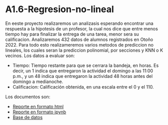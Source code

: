 # A1.6-Regresion-no-lineal

En eeste proyecto realizaremos un analizasis esperando encontrar una respuesta a la hipotesis de un profesor, la cual nos dice que entre menos tiempo hay para finalizar la entrega de una tarea, menor sera su calificacion. Analizaremos  432 datos de alumnos registrados en  Otoño 2022. 
Para todo esto realizameremos varios metodos de prediccion no lineales, los cuales seran la prediccion polinomial, por secciones y KNN o K vecinos.
Los datos a evaluar son:
- Tiempo: Tiempo restante para que se cerrara la bandeja, en horas. Es decir, un 1 indica
que entregaron la actividad el domingo a las 11:00 p.m., y un 48 indica que entregaron la
actividad 48 horas antes del domingo a medianoche.
- Calificacion: Calificación obtenida, en una escala entre el 0 y el 110.

Los documentos son:
- [Reporte en formato html](./A1.6-Regresion-no-lineal.html)
- [Reporte en formato ipynb](./A1.6-Regresion-no-lineal.ipynb)
- [Base de datos](./A1.6-Tiempo-de-entrega.csv)
